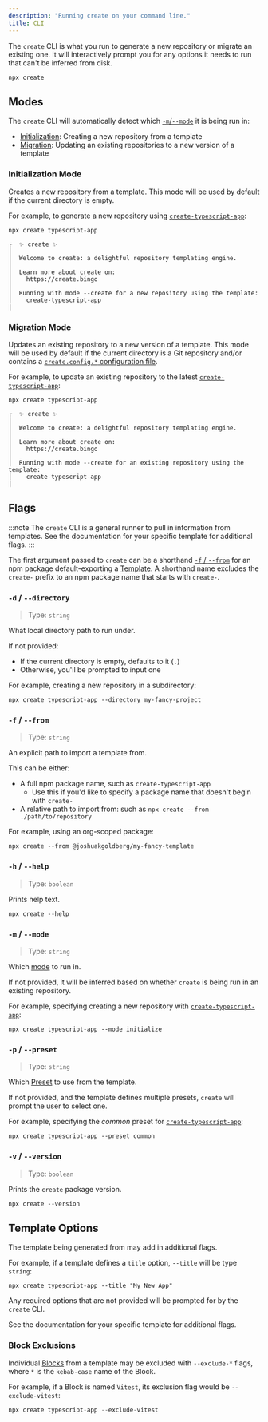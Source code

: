 ```yaml
---
description: "Running create on your command line."
title: CLI
---
```


The `create` CLI is what you run to generate a new repository or migrate an existing one.
It will interactively prompt you for any options it needs to run that can't be inferred from disk.

```shell
npx create
```

## Modes

The `create` CLI will automatically detect which [`-m`/`--mode`](#-m----mode) it is being run in:

- [Initialization](#initialization-mode): Creating a new repository from a template
- [Migration](#migration-mode): Updating an existing repositories to a new version of a template

### Initialization Mode

Creates a new repository from a template.
This mode will be used by default if the current directory is empty.

For example, to generate a new repository using [`create-typescript-app`](https://github.com/JoshuaKGoldberg/create-typescript-app):

```shell
npx create typescript-app
```

```plaintext
┌  ✨ create ✨
│
│  Welcome to create: a delightful repository templating engine.
│
│  Learn more about create on:
│    https://create.bingo
│
│  Running with mode --create for a new repository using the template:
│    create-typescript-app
|
```

### Migration Mode

Updates an existing repository to a new version of a template.
This mode will be used by default if the current directory is a Git repository and/or contains a [`create.config.*` configuration file](./configuration).

For example, to update an existing repository to the latest [`create-typescript-app`](https://github.com/JoshuaKGoldberg/create-typescript-app):

```shell
npx create typescript-app
```

```plaintext
┌  ✨ create ✨
│
│  Welcome to create: a delightful repository templating engine.
│
│  Learn more about create on:
│    https://create.bingo
│
│  Running with mode --create for an existing repository using the template:
│    create-typescript-app
|
```

## Flags

:::note
The `create` CLI is a general runner to pull in information from templates.
See the documentation for your specific template for additional flags.
:::

The first argument passed to `create` can be a shorthand [`-f` / `--from`](#-f----from) for an npm package default-exporting a [Template](./concepts/templates).
A shorthand name excludes the `create-` prefix to an npm package name that starts with `create-`.

### `-d` / `--directory`

> Type: `string`

What local directory path to run under.

If not provided:

- If the current directory is empty, defaults to it (`.`)
- Otherwise, you'll be prompted to input one

For example, creating a new repository in a subdirectory:

```shell
npx create typescript-app --directory my-fancy-project
```

### `-f` / `--from`

> Type: `string`

An explicit path to import a template from.

This can be either:

- A full npm package name, such as `create-typescript-app`
  - Use this if you'd like to specify a package name that doesn't begin with `create-`
- A relative path to import from: such as `npx create --from ./path/to/repository`

For example, using an org-scoped package:

```shell
npx create --from @joshuakgoldberg/my-fancy-template
```

### `-h` / `--help`

> Type: `boolean`

Prints help text.

```shell
npx create --help
```

### `-m` / `--mode`

> Type: `string`

Which [mode](#modes) to run in.

If not provided, it will be inferred based on whether `create` is being run in an existing repository.

For example, specifying creating a new repository with [`create-typescript-app`](https://github.com/JoshuaKGoldberg/create-typescript-app):

```shell
npx create typescript-app --mode initialize
```

### `-p` / `--preset`

> Type: `string`

Which [Preset](./engine/concepts/presets) to use from the template.

If not provided, and the template defines multiple presets, `create` will prompt the user to select one.

For example, specifying the _common_ preset for [`create-typescript-app`](https://github.com/JoshuaKGoldberg/create-typescript-app):

```shell
npx create typescript-app --preset common
```

### `-v` / `--version`

> Type: `boolean`

Prints the `create` package version.

```shell
npx create --version
```

## Template Options

The template being generated from may add in additional flags.

For example, if a template defines a `title` option, `--title` will be type `string`:

```shell
npx create typescript-app --title "My New App"
```

Any required options that are not provided will be prompted for by the `create` CLI.

See the documentation for your specific template for additional flags.

### Block Exclusions

Individual [Blocks](./engine/concepts/blocks) from a template may be excluded with `--exclude-*` flags, where `*` is the `kebab-case` name of the Block.

For example, if a Block is named `Vitest`, its exclusion flag would be `--exclude-vitest`:

```ts
npx create typescript-app --exclude-vitest
```
